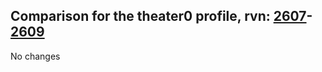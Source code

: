 ## Comparison for the theater0 profile, rvn: [2607](https://github.com/PRO100KatYT/FortniteProfileRevisions/tree/main/profiles/theater0/2607%20theater0.json)-[2609](https://github.com/PRO100KatYT/FortniteProfileRevisions/tree/main/profiles/theater0/2609%20theater0.json)

No changes

